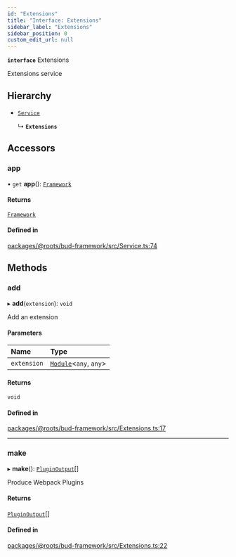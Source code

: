 ```yaml
---
id: "Extensions"
title: "Interface: Extensions"
sidebar_label: "Extensions"
sidebar_position: 0
custom_edit_url: null
---
```


**`interface`** Extensions

Extensions service

## Hierarchy

- [`Service`](../classes/Service.md)

  ↳ **`Extensions`**

## Accessors

### app

• `get` **app**(): [`Framework`](../classes/Framework.md)

#### Returns

[`Framework`](../classes/Framework.md)

#### Defined in

[packages/@roots/bud-framework/src/Service.ts:74](https://github.com/roots/bud/blob/017bef370/packages/@roots/bud-framework/src/Service.ts#L74)

## Methods

### add

▸ **add**(`extension`): `void`

Add an extension

#### Parameters

| Name | Type |
| :------ | :------ |
| `extension` | [`Module`](Module.md)<`any`, `any`\> |

#### Returns

`void`

#### Defined in

[packages/@roots/bud-framework/src/Extensions.ts:17](https://github.com/roots/bud/blob/017bef370/packages/@roots/bud-framework/src/Extensions.ts#L17)

___

### make

▸ **make**(): [`PluginOutput`](../modules/Extensions.md#pluginoutput)[]

Produce Webpack Plugins

#### Returns

[`PluginOutput`](../modules/Extensions.md#pluginoutput)[]

#### Defined in

[packages/@roots/bud-framework/src/Extensions.ts:22](https://github.com/roots/bud/blob/017bef370/packages/@roots/bud-framework/src/Extensions.ts#L22)
